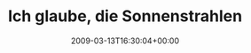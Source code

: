 ---
retweeted: false
source: <a href="http://twitter.com" rel="nofollow">Twitter Web Client</a>
entities:
  hashtags: []
  symbols: []
  user_mentions: []
  urls: []
display_text_range:
- '0'
- '137'
favorite_count: '0'
id_str: '1322512029'
truncated: false
retweet_count: '0'
id: '1322512029'
created_at: Fri Mar 13 16:30:04 +0000 2009
favorited: false
full_text: Ich glaube, die Sonnenstrahlen als T-Shirt-Wetter zu deklarieren, war etwas
  leichtsinnig. Erkälte mich grad. Naja, gönn mir ja sonst nix.
lang: de
tags:
- pesos:twitter
date: '2009-03-13T16:30:04+00:00'
src: https://twitter.com/bascht/status/1322512029
original_url: https://twitter.com/bascht/status/1322512029
type: twitter_tweet
text: Ich glaube, die Sonnenstrahlen als T-Shirt-Wetter zu deklarieren, war etwas
  leichtsinnig. Erkälte mich grad. Naja, gönn mir ja sonst nix.
title: 'Ich glaube, die Sonnenstrahlen '

---